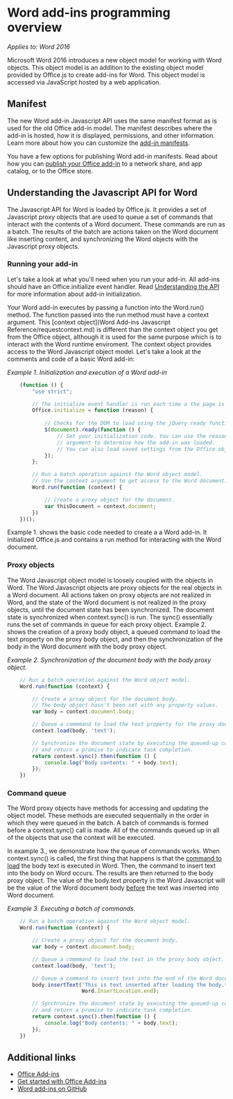 # Word add-ins programming overview

*Applies to: Word 2016*

Microsoft Word 2016 introduces a new object model for working with Word objects. This object model is an addition to the existing object model provided by Office.js to create add-ins for Word. This object model is accessed via JavaScript hosted by a web application.

<!--
What is the value proposition here? How is it better?
What can you do with it? 
Architecture - this is all covered in the existing content
What do people need to know?
Do I need to add content about how this relates to the rest of Office.js? 
Do I need to call out what you need to use Office.js for (gaps)?
-->

## Manifest

The new Word add-in Javascript API uses the same manifest format as is used for the old Office add-in model. The manifest describes where the add-in is hosted, how it is displayed, permissions, and other information. Learn more about how you can customize the [add-in manifests](https://msdn.microsoft.com/en-us/library/office/fp161044.aspx). 

You have a few options for publishing Word add-in manifests. Read about how you can [publish your Office add-in](https://msdn.microsoft.com/EN-US/library/office/fp123515.aspx) to a network share, and app catalog, or to the Office store.

## Understanding the Javascript API for Word

The Javascript API for Word is loaded by Office.js. It provides a set of Javascript proxy objects that are used to queue a set of commands that interact with the contents of a Word document. These commands are run as a batch. The results of the batch are actions taken on the Word document like inserting content, and synchronizing the Word objects with the Javascript proxy objects. 

### Running your add-in

Let's take a look at what you'll need when you run your add-in. All add-ins should have an Office.initialize event handler.  Read [Understanding the API](https://msdn.microsoft.com/EN-US/library/fp160953.aspx) for more information about add-in initialization.  

Your Word add-in executes by passing a function into the Word.run() method. The function passed into the run method must have a context argument. This [context object](Word Add-ins Javascript Reference/requestcontext.md) is different than the context object you get from the Office object, although it is used for the same purpose which is to interact with the Word runtime enviroment. The context object provides access to the Word Javascript object model. Let's take a look at the comments and code of a basic Word add-in:

*Example 1. Initialization and execution of a Word add-in*

```javascript
    (function () {
        "use strict";

        // The initialize event handler is run each time a the page is loaded.
        Office.initialize = function (reason) {
            
            // Checks for the DOM to load using the jQuery ready function.
            $(document).ready(function () {
                // Set your initialization code. You can use the reason 
                // argument to determine how the add-in was loaded.
                // You can also load saved settings from the Office object.
            });
        };

        // Run a batch operation against the Word object model.
        // Use the context argument to get access to the Word document.
        Word.run(function (context) {

            // Create a proxy object for the document.
            var thisDocument = context.document;
        })
    })();
```

Example 1. shows the basic code needed to create a a Word add-in. It initialized Office.js and contains a run method for interacting with the Word document.

### Proxy objects

The Word Javascript object model is loosely coupled with the objects in Word. The Word Javascript objects are proxy objects for the real objects in a Word document. All actions taken on proxy objects are not realized in Word, and the state of the Word document is not realized in the proxy objects, until the document state has been synchronized. The document state is synchronized when context.sync() is run. The sync() essentially runs the set of commands in queue for each proxy object.  Example 2. shows the creation of a proxy body object, a queued command to load the text property on the proxy body object, and then the synchronization of the body in the Word document with the body proxy object. 

*Example 2. Synchronization of the document body with the body proxy object.*

```javascript
    // Run a batch operation against the Word object model.
    Word.run(function (context) {

        // Create a proxy object for the document body.
        // The body object hasn't been set with any property values. 
        var body = context.document.body;

        // Queue a commmand to load the text property for the proxy document body object.
        context.load(body, 'text');

        // Synchronize the document state by executing the queued-up commands, 
        // and return a promise to indicate task completion.
        return context.sync().then(function () {
            console.log("Body contents: " + body.text);
        });  
    })
```

### Command queue

The Word proxy objects have methods for accessing and updating the object model. These methods are executed sequentially in the order in which they were queued in the batch. A batch of commands is formed before a context.sync() call is made. All of the commands queued up in all of the objects that use the context will be executed.  

In example 3., we demonstrate how the queue of commands works. When context.sync() is called, the first thing that happens is that the [command to load](Word%20Add-ins%20JavaScript%20Reference/loadoption.md) the body text is executed in Word. Then, the command to insert text into the body on Word occurs. The results are then returned to the body proxy object. The value of the body.text property in the Word Javascript will be the value of the Word document body <u>before</u> the text was inserted into Word document. 

*Example 3. Executing a batch of commands.*

```javascript
    // Run a batch operation against the Word object model.
    Word.run(function (context) {

        // Create a proxy object for the document body.
        var body = context.document.body;

        // Queue a commmand to load the text in the proxy body object.
        context.load(body, 'text');

        // Queue a command to insert text into the end of the Word document body.
        body.insertText('This is text inserted after loading the body.text property',
                        Word.InsertLocation.end);

        // Synchronize the document state by executing the queued-up commands, 
        // and return a promise to indicate task completion.
        return context.sync().then(function () {
            console.log("Body contents: " + body.text);
        });  
    })
```

## Additional links

* [Office Add-ins](https://msdn.microsoft.com/en-us/library/office/jj220060.aspx)
* [Get started with Office Add-ins](http://dev.office.com/getting-started/addins)
* [Word add-ins on GitHub](https://github.com/OfficeDev?utf8=%E2%9C%93&query=Word)
